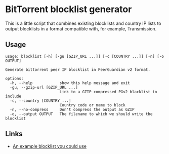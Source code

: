 # BitTorrent blocklist generator

This is a little script that combines existing blocklists
and country IP lists to output blocklists in a format 
compatible with, for example, Transmission.

## Usage

```
usage: blocklist [-h] [-gu [GZIP_URL ...]] [-c [COUNTRY ...]] [-n] [-o OUTPUT]

Generate bittorrent peer IP blocklist in PeerGuardian v2 format.

options:
  -h, --help            show this help message and exit
  -gu, --gzip-url [GZIP_URL ...]
                        Link to a GZIP compressed PGv2 blacklist to include
  -c, --country [COUNTRY ...]
                        Country code or name to block
  -n, --no-compress     Don't compress the output as GZIP
  -o, --output OUTPUT   The filename to which we should write the blocklist
```

## Links
- [An example blocklist you could use](https://github.com/Naunter/BT_BlockLists)


